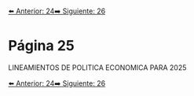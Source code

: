 [⬅️ Anterior: 24](./24.md)[➡️ Siguiente: 26](./26.md)

# Página 25

LINEAMIENTOS DE POLITICA ECONOMICA PARA 2025

[⬅️ Anterior: 24](./24.md)[➡️ Siguiente: 26](./26.md)